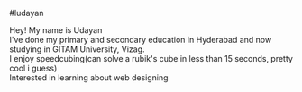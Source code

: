 #ludayan

Hey! My name is Udayan  
I've done my primary and secondary education in Hyderabad and now studying in GITAM University, Vizag.  
I enjoy speedcubing(can solve a rubik's cube in less than 15 seconds, pretty cool i guess)  
Interested in learning about web designing  


